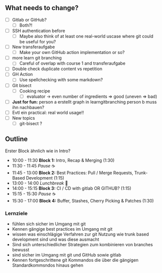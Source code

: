 
## What needs to change?
- [ ] Gitlab or GitHub?
	- [ ] Both?!
- [ ] SSH authentication before
	- [ ] Maybe also think of at least one real-world uscase where git could be useful for you?
- [ ] New transferaufgabe
	- [ ] Make your own GitHub action implementation or so?
- [ ] more learn git branching
	- [ ] Careful of overlap with course 1 and transferaufgabe
- [ ] Double check duplicate content vs repetition 
- [ ] GH Action
	- [ ] Use spellchecking with some markdown?
- [ ] Git bisect
	- [ ] Cooking recipe
		- [ ] evaluator -> even number of ingredients => good (uneven => bad)

- [ ] **Just for fun:** person a erstellt graph in learngitbranching person b muss ihn nachbauen?
- [ ] Evtl ein practical: real world usage!!
- [ ] New topics
	- [ ] git-bisect ?
## Outline 

Erster Block ähnlich wie in Intro?

- 10:00 - 11:30 **Block 1:** Intro, Recap & Merging (1:30)
- 11:30 - 11:45 *Pause* ☕️
- 11:45 - 13:00 **Block 2:** Best Practices: Pull / Merge Requests, Trunk-Based Development (1:15)
- 13:00 - 14:00 *Lunchbreak* 🍲
- 14:00 - 15:15 **Block 3:** CI / CD with gitlab OR GITHUB? (1:15)
- 15:15 - 15:30 *Pause* ☕️
- 15:30 - 17:00 **Block 4:** Buffer, Stashes, Cherry Picking & Patches (1:30)

### Lernziele
- fühlen sich sicher im Umgang mit git
- Kennen gängige best practices im Umgang mit git
- wissen was einschlägige Verfahren zur git Nutzung wie trunk based development sind und was diese ausmacht
- Sind sich unterschiedlicher Strategien zum kombinieren von branches bewusst
- sind sicher im Umgang mit git und GitHub sowie gitlab
- Kennen fortgeschrittene git Kommandos die über die gängigen Standardkommsndos hinaus gehen 
